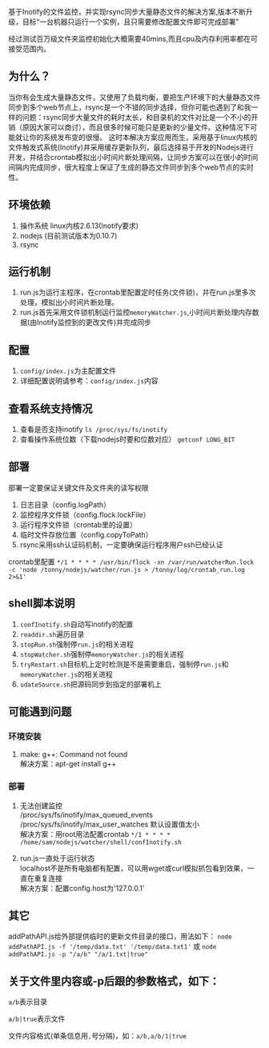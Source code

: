 基于Inotify的文件监控，并实现rsync同步大量静态文件的解决方案,版本不断升级，目标“一台机器只运行一个实例，且只需要修改配置文件即可完成部署”

经过测试百万级文件夹监控初始化大概需要40mins,而且cpu及内存利用率都在可接受范围内。

## 为什么？
当你有会生成大量静态文件，又使用了负载均衡，要把生产环境下的大量静态文件同步到多个web节点上，rsync是一个不错的同步选择，但你可能也遇到了和我一样的问题：rsync同步大量文件的耗时太长，和目录机的文件对比是一个不小的开销（原因大家可以商讨），而且很多时候可能只是更新的少量文件。这种情况下可能就让你的系统发布变的很慢。
这时本解决方案应用而生，采用基于linux内核的文件触发式系统(Inotify)并采用缓存更新队列，最后选择易于开发的Nodejs进行开发，并结合crontab模拟出小时间片断处理间隔，让同步方案可以在很小的时间间隔内完成同步，很大程度上保证了生成的静态文件同步到多个web节点的实时性。

## 环境依赖
1. 操作系统 linux内核2.6.13(Inotify要求)
2. nodejs (目前测试版本为0.10.7)
3. rsync

## 运行机制
1. run.js为运行主程序，在crontab里配置定时任务(文件锁)，并在run.js里多次处理，模拟出小时间片断处理。
2. run.js首先采用文件锁机制运行监控`memoryWatcher.js`,小时间片断处理内存数据(由Inotify监控到的更改文件)并完成同步

## 配置
1. `config/index.js`为主配置文件
2. 详细配置说明请参考：`config/index.js`内容

## 查看系统支持情况
1. 查看是否支持inotify  `ls /proc/sys/fs/inotify`
2. 查看操作系统位数（下载nodejs时要和位数对应）  `getconf LONG_BIT`

## 部署
  部署一定要保证关键文件及文件夹的读写权限
  1. 日志目录（config.logPath）
  2. 监控程序文件锁（config.flock.lockFile）
  3. 运行程序文件锁（crontab里的设置）
  4. 临时文件存放位置（config.copyToPath）
  5. rsync采用ssh认证码机制，一定要确保运行程序用户ssh已经认证

crontab里配置  `*/1 * * * * /usr/bin/flock -xn /var/run/watcherRun.lock -c 'node /tonny/nodejs/watcher/run.js > /tonny/log/crontab_run.log 2>&1'`

## shell脚本说明
1. `confInotify.sh`自动写inotify的配置
2. `readdir.sh`遍历目录
3. `stopRun.sh`强制停`run.js`的相关进程
4. `stopWatcher.sh`强制停`memoryWatcher.js`的相关进程
5. `tryRestart.sh`目标机上定时检测是不是需要重启，强制停`run.js`和`memoryWatcher.js`的相关进程
6. `udateSource.sh`把源码同步到指定的部署机上

## 可能遇到问题
### 环境安装
  1. make: g++: Command not found  
     解决方案：apt-get install g++

### 部署
  1. 无法创建监控  
     /proc/sys/fs/inotify/max_queued_events  
     /proc/sys/fs/inotify/max_user_watches 默认设置值太小  
     解决方案：用root用法配置crontab `*/1 * * * * /home/sam/nodejs/watcher/shell/confInotify.sh`

  2. run.js一直处于运行状态  
     localhost不是所有电脑都有配置，可以用wget或curl模拟抓包看到效果，一直在重复连接  
     解决方案：配置config.host为'127.0.0.1'

## 其它
addPathAPI.js给外部提供临时的更新文件目录的接口，用法如下：
`node addPathAPI.js -f '/temp/data.txt' '/temp/data.txt1'` 或 `node addPathAPI.js -p "/a/b" "/a/1.txt|true"`
## 关于文件里内容或-p后跟的参数格式，如下：
`a/b`表示目录

`a/b|true`表示文件

文件内容格式(单条信息用`,`号分隔)，如：`a/b,a/b/1|true`